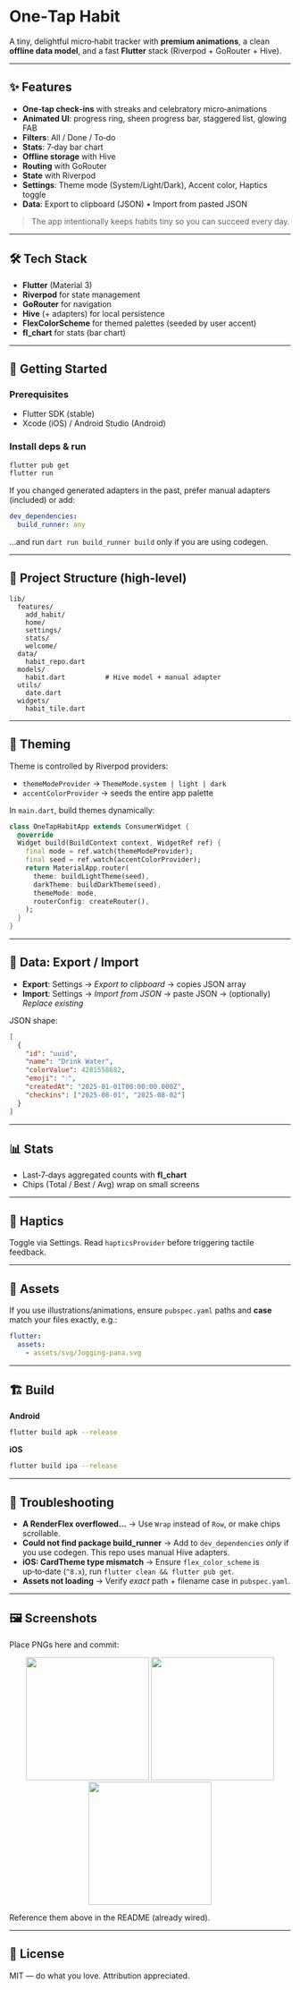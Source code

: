 # One‑Tap Habit

A tiny, delightful micro‑habit tracker with **premium animations**, a clean **offline data model**, and a fast **Flutter** stack (Riverpod + GoRouter + Hive).

 
---

## ✨ Features

* **One‑tap check‑ins** with streaks and celebratory micro‑animations
* **Animated UI**: progress ring, sheen progress bar, staggered list, glowing FAB
* **Filters**: All / Done / To‑do
* **Stats**: 7‑day bar chart
* **Offline storage** with Hive
* **Routing** with GoRouter
* **State** with Riverpod
* **Settings**: Theme mode (System/Light/Dark), Accent color, Haptics toggle
* **Data**: Export to clipboard (JSON) • Import from pasted JSON

> The app intentionally keeps habits tiny so you can succeed every day.

---

## 🛠️ Tech Stack

* **Flutter** (Material 3)
* **Riverpod** for state management
* **GoRouter** for navigation
* **Hive** (+ adapters) for local persistence
* **FlexColorScheme** for themed palettes (seeded by user accent)
* **fl\_chart** for stats (bar chart)

---

## 🚀 Getting Started

### Prerequisites

* Flutter SDK (stable)
* Xcode (iOS) / Android Studio (Android)

### Install deps & run

```bash
flutter pub get
flutter run
```

If you changed generated adapters in the past, prefer manual adapters (included) or add:

```yaml
dev_dependencies:
  build_runner: any
```

…and run `dart run build_runner build` only if you are using codegen.

---

## 📁 Project Structure (high‑level)

```
lib/
  features/
    add_habit/
    home/
    settings/
    stats/
    welcome/
  data/
    habit_repo.dart
  models/
    habit.dart          # Hive model + manual adapter
  utils/
    date.dart
  widgets/
    habit_tile.dart
```

---

## 🎨 Theming

Theme is controlled by Riverpod providers:

* `themeModeProvider` → `ThemeMode.system | light | dark`
* `accentColorProvider` → seeds the entire app palette

In `main.dart`, build themes dynamically:

```dart
class OneTapHabitApp extends ConsumerWidget {
  @override
  Widget build(BuildContext context, WidgetRef ref) {
    final mode = ref.watch(themeModeProvider);
    final seed = ref.watch(accentColorProvider);
    return MaterialApp.router(
      theme: buildLightTheme(seed),
      darkTheme: buildDarkTheme(seed),
      themeMode: mode,
      routerConfig: createRouter(),
    );
  }
}
```

---

## 💾 Data: Export / Import

* **Export**: Settings → *Export to clipboard* → copies JSON array
* **Import**: Settings → *Import from JSON* → paste JSON → (optionally) *Replace existing*

JSON shape:

```json
[
  {
    "id": "uuid",
    "name": "Drink Water",
    "colorValue": 4281558682,
    "emoji": "💧",
    "createdAt": "2025-01-01T00:00:00.000Z",
    "checkins": ["2025-08-01", "2025-08-02"]
  }
]
```

---

## 📊 Stats

* Last‑7‑days aggregated counts with **fl\_chart**
* Chips (Total / Best / Avg) wrap on small screens

---

## 🔔 Haptics

Toggle via Settings. Read `hapticsProvider` before triggering tactile feedback.

---

## 🧩 Assets

If you use illustrations/animations, ensure `pubspec.yaml` paths and **case** match your files exactly, e.g.:

```yaml
flutter:
  assets:
    - assets/svg/Jogging-pana.svg
```

---

## 🏗️ Build

**Android**

```bash
flutter build apk --release
```

**iOS**

```bash
flutter build ipa --release
```

---

## 🧰 Troubleshooting

* **A RenderFlex overflowed…** → Use `Wrap` instead of `Row`, or make chips scrollable.
* **Could not find package build\_runner** → Add to `dev_dependencies` *only* if you use codegen. This repo uses manual Hive adapters.
* **iOS: CardTheme type mismatch** → Ensure `flex_color_scheme` is up‑to‑date (`^8.x`), run `flutter clean && flutter pub get`.
* **Assets not loading** → Verify *exact* path + filename case in `pubspec.yaml`.

---

## 🖼️ Screenshots

Place PNGs here and commit:
<p align="center">
  <img src="/ss1.png" width="220" />
  <img src="/ss2.png" width="220" />
  <img src="/ss3.png" width="220" />
</p>



Reference them above in the README (already wired).

---

## 📄 License

MIT — do what you love. Attribution appreciated.
